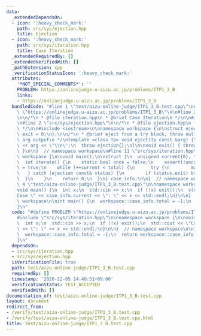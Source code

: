 ```yaml
---
data:
  _extendedDependsOn:
  - icon: ':heavy_check_mark:'
    path: src/sys/ejection.hpp
    title: Ejection
  - icon: ':heavy_check_mark:'
    path: src/sys/iteration.hpp
    title: Case Iteration
  _extendedRequiredBy: []
  _extendedVerifiedWith: []
  _pathExtension: cpp
  _verificationStatusIcon: ':heavy_check_mark:'
  attributes:
    '*NOT_SPECIAL_COMMENTS*': ''
    PROBLEM: https://onlinejudge.u-aizu.ac.jp/problems/ITP1_3_B
    links:
    - https://onlinejudge.u-aizu.ac.jp/problems/ITP1_3_B
  bundledCode: "#line 1 \"test/aizu-online-judge/ITP1_3_B.test.cpp\"\n#define PROBLEM\
    \ \"https://onlinejudge.u-aizu.ac.jp/problems/ITP1_3_B\"\n\n#line 2 \"src/sys/iteration.hpp\"\
    \n\n/*\n * @file iteration.hpp\n * @brief Case Iteration\n */\n\n#include <cassert>\n\
    \n#line 2 \"src/sys/ejection.hpp\"\n\n/*\n * @file ejection.hpp\n * @brief Ejection\n\
    \ */\n\n#include <iostream>\n\nnamespace workspace {\n\nstruct ejection {\n  bool\
    \ exit = 0;\n};\n\n/*\n * @brief eject from a try block, throw nullptr\n * @param\
    \ arg output\n */\ntemplate <class Tp> void eject(Tp const &arg) {\n  std::cout\
    \ << arg << \"\\n\";\n  throw ejection{};\n}\n\nvoid exit() { throw ejection{true};\
    \ }\n\n}  // namespace workspace\n#line 11 \"src/sys/iteration.hpp\"\n\nnamespace\
    \ workspace {\n\nvoid main();\n\nstruct {\n  unsigned current{0}, total{1};\n\
    \  int iterate() {\n    static bool once = false;\n    assert(!once);\n    once\
    \ = true;\n    while (++current < total) {\n      try {\n        main();\n   \
    \   } catch (ejection const& status) {\n        if (status.exit) break;\n    \
    \  }\n    }\n    return 0;\n  }\n} case_info;\n\n}  // namespace workspace\n#line\
    \ 4 \"test/aizu-online-judge/ITP1_3_B.test.cpp\"\n\nnamespace workspace {\n\n\
    void main() {\n  int x;\n  std::cin >> x;\n  if (!x) exit();\n  std::cout << \"\
    Case \" << case_info.current << \": \" << x << std::endl;\n}\n\n}  // namespace\
    \ workspace\n\nint main() {\n  workspace::case_info.total = -1;\n  return workspace::case_info.iterate();\n\
    }\n"
  code: "#define PROBLEM \"https://onlinejudge.u-aizu.ac.jp/problems/ITP1_3_B\"\n\n\
    #include \"src/sys/iteration.hpp\"\n\nnamespace workspace {\n\nvoid main() {\n\
    \  int x;\n  std::cin >> x;\n  if (!x) exit();\n  std::cout << \"Case \" << case_info.current\
    \ << \": \" << x << std::endl;\n}\n\n}  // namespace workspace\n\nint main() {\n\
    \  workspace::case_info.total = -1;\n  return workspace::case_info.iterate();\n\
    }\n"
  dependsOn:
  - src/sys/iteration.hpp
  - src/sys/ejection.hpp
  isVerificationFile: true
  path: test/aizu-online-judge/ITP1_3_B.test.cpp
  requiredBy: []
  timestamp: '2020-12-05 14:40:51+09:00'
  verificationStatus: TEST_ACCEPTED
  verifiedWith: []
documentation_of: test/aizu-online-judge/ITP1_3_B.test.cpp
layout: document
redirect_from:
- /verify/test/aizu-online-judge/ITP1_3_B.test.cpp
- /verify/test/aizu-online-judge/ITP1_3_B.test.cpp.html
title: test/aizu-online-judge/ITP1_3_B.test.cpp
---
```

